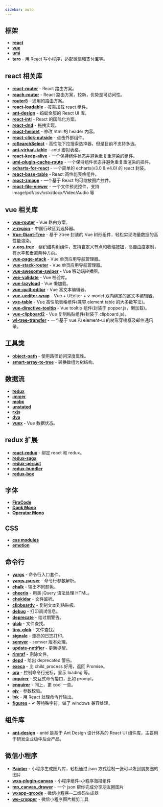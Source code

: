 ```yaml
---
sidebar: auto
---
```


## 框架

- [**react**][1-1]
- [**vue**][1-2]
- [**umi**][1-3]
- [**taro**][1-4] - 用 React 写小程序，适配微信和支付宝等。

## react 相关库

- [**react-router**][2-1] - React 路由方案。
- [**reach-router**][2-2] - React 路由方案，较新，优势是可访问性。
- [**router5**][2-3] - 通用的路由方案。
- [**react-loadable**][2-4] - 按需加载 react 组件。
- [**ant-design**][2-5] - 蚂蚁金服的 React UI 库。
- [**react-intl**][2-6] - React 的国际化方案。
- [**react-dnd**][2-7] - 拖拽实现。
- [**react-helmet**][2-8] - 修改 html 的 header 内容。
- [**react-click-outside**][2-9] - 点击外部组件。
- [**rcSearchSelect**][2-10] - 高性能下拉搜索选择器，但是目前不支持多选。
- [**ant-virtual-table**][2-11] - antd 虚拟表格。
- [**react-keep-alive**][2-12] - 一个保持组件状态并避免重复重渲染的组件。
- [**umi-plugin-cache-route**][2-13] - 一个保持组件状态并避免重复重渲染的插件。
- [**echarts-for-react**][2-14] - 一个简单的 echarts(v3.0 & v4.0) 的 react 封装。
- [**react-base-table**][2-15] - React 高性能表格组件。
- [**react-zmage**][2-16] - 一个基于 React 的可缩放图片控件。
- [**react-file-viewer**][2-17] - 一个文件预览控件，支持 image/pdf/csv/xslx/docx/Video/Audio 等

## vue 相关库

- [**vue-router**][3-1] - Vue 路由方案。
- [**v-region**][3-2] - 中国行政区划选择器。
- [**Vue-Giant-Tree**][3-3] - 基于 ztree 封装的 Vue 树形组件，轻松实现海量数据的高性能渲染。
- [**v-org-tree**][3-4] - 组织结构树组件，支持自定义节点和收缩按钮，高自由度定制，有水平和垂直两种方向。
- [**vue-page-stack**][3-5] - Vue 单页应用导航管理器。
- [**vue-stack-router**][3-6] - Vue 单页应用导航管理器。
- [**vue-awesome-swiper**][3-7] - Vue 移动端轮播图。
- [**vee-validate**][3-8] - Vue 校验库。
- [**vue-lazyload**][3-9] - Vue 懒加载。
- [**vue-quill-editor**][3-10] - Vue 富文本编辑器。
- [**vue-ueditor-wrap**][3-11] - Vue + UEditor + v-model 双向绑定的富文本编辑器。
- [**vxe-table**][3-12] - Vue 高性能表格组件(兼容 element table 的大多数写法)。
- [**vue-directive-tooltip**][3-13] - Vue tooltip 组件(封装于 popper.js，懒加载)。
- [**vue-clipboard2**][3-14] - Vue 复制粘贴组件(封装于 clipboard.js)。
- [**wl-tree-transfer**][3-15] - 一个基于 vue 和 element-ui 的树形穿梭框及邮件通讯录。

## 工具类

- [**object-path**][4-1] - 使用路径访问深度属性。
- [**smart-array-to-tree**][4-2] - 转换数组为树结构。

## 数据流

- [**redux**][5-1]
- [**immer**][5-2]
- [**mobx**][5-3]
- [**unstated**][5-4]
- [**rxjs**][5-5]
- [**dva**][5-6]
- [**vuex**][5-7] - Vue 数据状态。

## redux 扩展

- [**react-redux**][6-1] - 绑定 react 和 redux。
- [**redux-saga**][6-2]
- [**redux-persist**][6-3]
- [**redux-bundler**][6-4]
- [**redux-box**][6-5]

## 字体

- [**FiraCode**][7-1]
- [**Dank Mono**][7-2]
- [**Operator Mono**][7-3]

## CSS

- [**css modules**][8-1]
- [**emotion**][8-2]

## 命令行

- [**yargs**][9-1] - 命令行入口套件。
- [**yargs-parser**][9-2] - 命令行参数解析。
- [**chalk**][9-3] - 输出不同颜色。
- [**cheerio**][9-4] - 用类 jQuery 语法处理 HTML。
- [**chokidar**][9-5] - 文件监听。
- [**clipboardy**][9-6] - 复制文本到粘贴板。
- [**debug**][9-7] - 打印调试信息。
- [**deprecate**][9-8] - 给过期警告。
- [**glob**][9-9] - 文件查找。
- [**tiny-glob**][9-10] - 文件查找。
- [**signale**][9-11] - 漂亮的日志打印。
- [**semver**][9-12] - semver 版本处理。
- [**update-notifier**][9-13] - 更新提醒。
- [**rimraf**][9-14] - 删除文件。
- [**depd**][9-15] - 给出 deprecated 警告。
- [**execa**][9-16] - 比 child_process 好用，返回 Promise。
- [**ora**][9-17] - 控制命令行光标，显示 loading 等。
- [**inquirer**][9-18] - 交互式命令接口，比如 prompt。
- [**enquirer**][9-19] - 同上，更 cool 一些。
- [**ajv**][9-20] - 参数校验。
- [**ink**][9-21] - 用 React 处理命令行输出。
- [**figures**][9-22] - ✔︎ 等特殊字符，做了 windows 兼容处理。

## 组件库

- [**ant-design**][10-1] - antd 是基于 Ant Design 设计体系的 React UI 组件库，主要用于研发企业级中后台产品。

## 微信小程序

- [**Painter**][11-1] - 小程序生成图片库，轻松通过 json 方式绘制一张可以发到朋友圈的图片
- [**wxa-plugin-canvas**][11-2] - 小程序组件-小程序海报组件
- [**mp_canvas_drawer**][11-3] - 一个 json 帮你完成分享朋友圈图片
- [**wxapp-qrcode**][11-4] - 微信小程序--二维码生成器
- [**we-cropper**][11-5] - 微信小程序图片裁剪工具

[1-1]: https://github.com/facebook/react
[1-2]: https://github.com/vuejs/vue
[1-3]: https://github.com/umijs/umi
[1-4]: https://github.com/NervJS/taro
[2-1]: https://github.com/ReactTraining/react-router
[2-2]: https://github.com/reach/router
[2-3]: https://github.com/router5/router5
[2-4]: https://github.com/jamiebuilds/react-loadable
[2-5]: https://github.com/ant-design/ant-design
[2-6]: https://github.com/yahoo/react-intl
[2-7]: https://github.com/react-dnd/react-dnd
[2-8]: https://github.com/nfl/react-helmet
[2-9]: https://github.com/tj/react-click-outside
[2-10]: https://github.com/ctq123/rcSearchSelect
[2-11]: https://github.com/ctq123/ant-virtual-table
[2-12]: https://github.com/StructureBuilder/react-keep-alive
[2-13]: https://www.npmjs.com/package/umi-plugin-cache-route
[2-14]: https://github.com/hustcc/echarts-for-react
[2-15]: https://github.com/Autodesk/react-base-table
[2-16]: https://github.com/Caldis/react-zmage
[2-17]: https://github.com/plangrid/react-file-viewer
[3-1]: https://github.com/vuejs/vue-router
[3-2]: https://github.com/TerryZ/v-region
[3-3]: https://github.com/tower1229/Vue-Giant-Tree
[3-4]: https://github.com/lison16/v-org-tree
[3-5]: https://github.com/hezhongfeng/vue-page-stack
[3-6]: https://github.com/luojilab/vue-stack-router
[3-7]: https://github.com/surmon-china/vue-awesome-swiper
[3-8]: https://github.com/logaretm/vee-validate
[3-9]: https://github.com/hilongjw/vue-lazyload
[3-10]: https://github.com/surmon-china/vue-quill-editor
[3-11]: https://github.com/HaoChuan9421/vue-ueditor-wrap
[3-12]: https://github.com/xuliangzhan/vxe-table
[3-13]: https://github.com/hekigan/vue-directive-tooltip
[3-14]: https://github.com/Inndy/vue-clipboard2
[3-15]: https://github.com/hql7/wl-tree-transfer
[4-1]: https://github.com/mariocasciaro/object-path
[4-2]: https://github.com/internet5/smart-array-to-tree
[5-1]: https://github.com/reduxjs/redux
[5-2]: https://github.com/mweststrate/immer
[5-3]: https://github.com/mobxjs/mobx
[5-4]: https://github.com/jamiebuilds/unstated
[5-5]: https://github.com/ReactiveX/rxjs
[5-6]: https://github.com/dvajs/dva
[5-7]: https://github.com/vuejs/vuex
[6-1]: https://github.com/reduxjs/react-redux
[6-2]: https://github.com/redux-saga/redux-saga
[6-3]: https://github.com/rt2zz/redux-persist
[6-4]: https://github.com/henrikjoreteg/redux-bundler
[6-5]: https://github.com/anish000kumar/redux-box
[7-1]: https://github.com/tonsky/FiraCode
[7-2]: https://dank.sh/
[7-3]: https://www.typography.com/blog/introducing-operator
[8-1]: https://github.com/css-modules/css-modules
[8-2]: https://github.com/emotion-js/emotion
[9-1]: https://github.com/yargs/yargs
[9-2]: https://github.com/yargs/yargs-parser
[9-3]: https://github.com/chalk/chalk
[9-4]: https://github.com/cheeriojs/cheerio
[9-5]: https://github.com/paulmillr/chokidar
[9-6]: https://github.com/sindresorhus/clipboardy
[9-7]: https://github.com/visionmedia/debug
[9-8]: https://github.com/brianc/node-deprecate
[9-9]: https://github.com/isaacs/node-glob
[9-10]: https://github.com/terkelg/tiny-glob
[9-11]: https://github.com/klaussinani/signale
[9-12]: https://github.com/npm/node-semver
[9-13]: https://github.com/yeoman/update-notifier
[9-14]: https://github.com/isaacs/rimraf
[9-15]: https://github.com/dougwilson/nodejs-depd
[9-16]: https://github.com/sindresorhus/execa
[9-17]: https://github.com/sindresorhus/ora
[9-18]: https://github.com/SBoudrias/Inquirer.js
[9-19]: https://github.com/enquirer/enquirer
[9-20]: https://github.com/epoberezkin/ajv
[9-21]: https://github.com/vadimdemedes/ink
[9-22]: https://github.com/sindresorhus/figures
[10-1]: https://ant.design/docs/react/introduce-cn
[11-1]: https://github.com/Kujiale-Mobile/Painter
[11-2]: https://github.com/jasondu/wxa-plugin-canvas
[11-3]: https://github.com/kuckboy1994/mp_canvas_drawer
[11-4]: https://github.com/demi520/wxapp-qrcode
[11-5]: https://github.com/we-plugin/we-cropper
